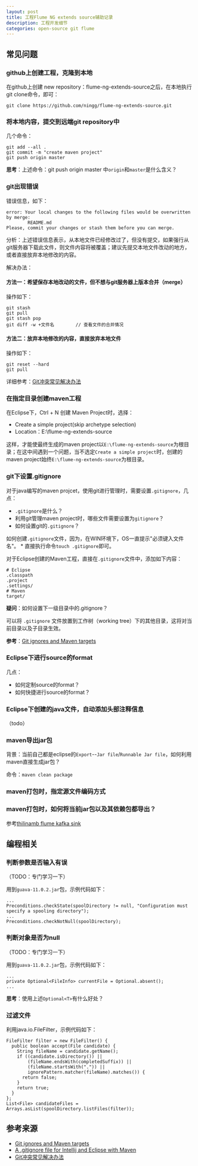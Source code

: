 ```yaml
---
layout: post
title: 工程Flume NG extends source辅助记录
description: 工程开发细节
categories: open-source git flume
---
```











## 常见问题





### github上创建工程，克隆到本地


在github上创建 new repository：flume-ng-extends-source之后，在本地执行git clone命令，即可：

	git clone https://github.com/ningg/flume-ng-extends-source.git


### 将本地内容，提交到远端git repository中

几个命令：

	git add --all .
	git commit -m "create maven project"
	git push origin master
	
**思考**：上述命令：git push origin master 中`origin`和`master`是什么含义？


### git出现错误

错误信息，如下：

	error: Your local changes to the following files would be overwritten by merge:
			README.md
	Please, commit your changes or stash them before you can merge.

分析：上述错误信息表示，从本地文件已经修改过了，但没有提交，如果强行从git服务器下载此文件，则文件内容将被覆盖；建议先提交本地文件改动的地方，或者直接放弃本地修改的内容。

解决办法：

#### 方法一：希望保存本地改动的文件，但不想与git服务器上版本合并（merge）

操作如下：

	git stash
	git pull
	git stash pop
	git diff -w +文件名		// 查看文件的合并情况


#### 方法二：放弃本地修改的内容，直接放弃本地文件

操作如下：

	git reset --hard
	git pull


详细参考：[Git冲突常见解决办法][Git冲突常见解决办法]
	
### 在指定目录创建maven工程
	
在Eclipse下，Ctrl + N 创建 Maven Project时，选择：

* Create a simple project(skip archetype selection)
* Location：E:\flume-ng-extends-source

这样，才能使最终生成的maven project以`E:\flume-ng-extends-source`为根目录；在这中间遇到一个问题，当不选定`Create a simple project`时，创建的maven project始终`E:\flume-ng-extends-source`为根目录。


### git下设置.gitignore

对于java编写的maven projcet，使用git进行管理时，需要设置`.gitignore`，几点：

* `.gitignore`是什么？
* 利用git管理maven project时，哪些文件需要设置为`gitignore`？
* 如何设置git的`.gitignore`？


如何创建`.gitignore`文件，因为，在WIN环境下，OS一直提示"必须键入文件名"。
	* 直接执行命令`touch .gitignore`即可。

对于Eclipse创建的Maven工程，直接在`.gitignore`文件中，添加如下内容：

	# Eclipse
	.classpath
	.project
	.settings/
	# Maven
	target/


**疑问**：如何设置下一级目录中的.gitignore？

可以将 `.gitignore` 文件放置到工作树（working tree）下的其他目录，这将对当前目录以及子目录生效。










**参考**：[Git ignores and Maven targets][Git ignores and Maven targets]





### Eclipse下进行source的format

几点：

* 如何定制source的format？
* 如何快捷进行source的format？


### Eclipse下创建的java文件，自动添加头部注释信息

（todo）



### maven导出jar包

背景：当前自己都是eclipse的`Export`--`Jar file`/`Runnable Jar file`，如何利用maven直接生成jar包？

命令：`maven clean package`



### maven打包时，指定源文件编码方式



### maven打包时，如何将当前jar包以及其依赖包都导出？


参考[thilinamb flume kafka sink](https://github.com/thilinamb/flume-ng-kafka-sink)




## 编程相关


### 判断参数是否输入有误

（TODO：专门学习一下）

用到`guava-11.0.2.jar`包，示例代码如下：

	...
	Preconditions.checkState(spoolDirectory != null, "Configuration must specify a spooling directory");
	...
	Preconditions.checkNotNull(spoolDirectory);

### 判断对象是否为null

（TODO：专门学习一下）

用到`guava-11.0.2.jar`包，示例代码如下：

	...
	private Optional<FileInfo> currentFile = Optional.absent();
	...

**思考**：使用上述`Optional<T>`有什么好处？



### 过滤文件

利用java.io.FileFilter，示例代码如下：

	FileFilter filter = new FileFilter() {
      public boolean accept(File candidate) {
        String fileName = candidate.getName();
        if ((candidate.isDirectory()) ||
            (fileName.endsWith(completedSuffix)) ||
            (fileName.startsWith(".")) ||
            ignorePattern.matcher(fileName).matches()) {
          return false;
        }
        return true;
      }
    };
	List<File> candidateFiles = Arrays.asList(spoolDirectory.listFiles(filter));

















## 参考来源

* [Git ignores and Maven targets][Git ignores and Maven targets]
* [A .gitignore file for Intellij and Eclipse with Maven][A .gitignore file for Intellij and Eclipse with Maven]
* [Git冲突常见解决办法][Git冲突常见解决办法]











[NingG]:    http://ningg.github.com  "NingG"



[Git ignores and Maven targets]:							http://stackoverflow.com/questions/991801/git-ignores-and-maven-targets
[A .gitignore file for Intellij and Eclipse with Maven]:	http://gary-rowe.com/agilestack/2012/10/12/a-gitignore-file-for-intellij-and-eclipse-with-maven/
[Git冲突常见解决办法]:										http://blog.csdn.net/iefreer/article/details/7679631





